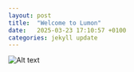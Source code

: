 ```yaml
---
layout: post
title:  "Welcome to Lumon"
date:   2025-03-23 17:10:57 +0100
categories: jekyll update
---
```

![Alt text](/assets/img/helly.png)